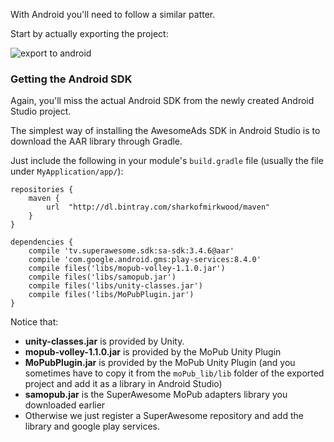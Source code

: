 With Android you'll need to follow a similar patter.

Start by actually exporting the project:

![](img/IMG_15_MoPub10.png "export to android")

### Getting the Android SDK

Again, you'll miss the actual Android SDK from the newly created Android Studio project.

The simplest way of installing the AwesomeAds SDK in Android Studio is to download the AAR library through Gradle.

Just include the following in your module's `build.gradle` file (usually the file under `MyApplication/app/`):

```
repositories {
    maven {
        url  "http://dl.bintray.com/sharkofmirkwood/maven"
    }
}

dependencies {
    compile 'tv.superawesome.sdk:sa-sdk:3.4.6@aar'
    compile 'com.google.android.gms:play-services:8.4.0'
    compile files('libs/mopub-volley-1.1.0.jar')
    compile files('libs/samopub.jar')
    compile files('libs/unity-classes.jar')
    compile files('libs/MoPubPlugin.jar')
}

```

Notice that:
  * **unity-classes.jar** is provided by Unity.
  * **mopub-volley-1.1.0.jar** is provided by the MoPub Unity Plugin
  * **MoPubPlugin.jar** is provided by the MoPub Unity Plugin (and you sometimes have to copy it from the `moPub_lib/lib` folder of the exported project and add it as a library in Android Studio)
  * **samopub.jar** is the SuperAwesome MoPub adapters library you downloaded earlier
  * Otherwise we just register a SuperAwesome repository and add the library and google play services.   
